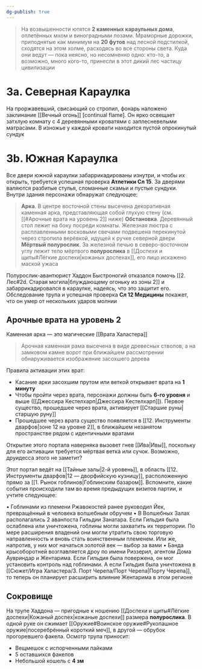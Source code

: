 ```yaml
---
dg-publish: true
---
```

> На возвышенности ютятся **2 каменных караульных дома**, оплетённых мхом и виноградными лозами. Мраморные дорожки, приподнятые как минимум на **20 футов** над лесной подстилкой, сходятся на этом холме, расходясь во все стороны света. Куда они ведут — пока неясно, но несомненно одно: кто-то, а возможно, много кого-то, принесли в этот дикий лес частицу цивилизации

# 3а. Северная Караулка

На проржавевший, свисающий со стропил, фонарь наложено заклинание [[Вечный огонь]] [continual flame]. Он ярко освещает затхлую комнату с 4 деревянными кроватями с заплесневелыми матрасами. В изножье у каждой кровати находится пустой опрокинутый сундук

# 3b. Южная Караулка

Все двери южной караулки забаррикадированы изнутри, и чтобы их открыть, требуется успешная проверка **Атлетики Сл 15**. За дверями валяются разбитые стулья, сломанные скамьи и пустые сундуки. Внутри здания персонажи обнаружат следующее:

> **Арка**. В центре восточной стены высечена декоративная каменная арка, представляющая собой глухую стену (см. [[#Арочные врата на уровень 2]] ниже)
> **Обстановка**. Деревянный стол лежит на боку посреди комнаты. Железная люстра с расплавленными восковыми свечами подвешена перекинутой через стропила верёвкой, идущей к ручке северной двери
> **Мёртвый полурослик**. За железной печью в северо-восточном углу лежит тело мёртвого **полурослика** в [[Доспехи и щиты#Лёгкие доспехи|кожаных доспехах]], его лицо искажено маской ужаса

Полурослик-авантюрист Хаддон Быстроногий отказался помочь [[2. Лес#2d. Старая могила|блуждающему огоньку из зоны 2]] и забаррикадировался в караулке, надеясь, что это защитит его. Обследование трупа и успешная проверка **Сл 12 Медицины** покажет, что он умер от нескольких ударов молнии

## Арочные врата на уровень 2

Каменная арка — это магические [[Врата Халастера]]

> Арочная каменная рама высечена в виде древесных стволов, а на замковом камне ворот при ближайшем рассмотрении обнаруживается изображение засохшего дерева

Правила активации этих врат:

- Касание арки засохшим прутом или веткой открывает врата на **1 минуту**
- Чтобы пройти через врата, персонажи должны быть **6-го уровня** и выше ([[Джессира Кестелхарп|Джессира Кестелхарп]]). Первое существо, прошедшее через врата, активирует [[Старшие руны|старшую руну]]
- Прошедшее через врата существо появляется в [[12. Инструменты дварфов|зоне 12 на уровне 2]], в ближайшем незанятом пространстве рядом с идентичными вратами

Открытие этого портала наверняка вызовет гнев [[Ива|Ивы]], поскольку для его активации требуется мёртвая ветка или сучок. Возможно, друидесса этого не заметит?

Этот портал ведёт на [[Тайные залы|2-й уровень]], в область [[12. Инструменты дварфов|12 — дворфийскую кузницу]], расположенную прямо за [[1. Рынок гоблинов|Гоблинским базаром]]. Вспомните, какие события происходили там во время предыдущих визитов партии, и учтите следующее:

• Гоблинами из племени Ржавокостей ранее руководил Йек, превращённый в человека волшебным обручем
• В Волшебных Залах располагались 2 аванпоста Гильдии Занатара. Если Гильдия была ослаблена или уничтожена, гоблины могли захватить их территории. По мере расширения владений они могли утратить свою торговую направленность и вновь стать воинственным племенем. Или же, напротив, у них мог начаться золотой век — выбор за вами
• Банда крысоборотней возглавляется дроу по имени Риззерил, агентом Дома Аувриндар и Жентарима. Если Гильдия была повержена, он мог установить контроль над гоблинами. А если Гильдия была уничтожена в [[Сюжет/Игра Халастера/3. Порт Черепа/Порт Черепа|Порту Черепа]], то теперь он планирует расширить влияние Жентарима в этом регионе

## Сокровище

На трупе Хаддона — пригодные к ношению [[Доспехи и щиты#Лёгкие доспехи|Кожаный доспех|кожаные доспехи]] размера **полурослика**. В одной руке он сжимает [[Оружие#Воинское оружие#Рукопашное оружие|посеребрённый короткий меч]], в другой — обрубок прогоревшего факела. Осмотр трупа приносит:

- Вещмешок с испорченными пайками
- 5 оставшихся факелов
- Небольшой кошель с **4 зм**